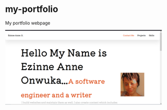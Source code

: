 # my-portfolio
My portfolio webpage

<img src = 'https://github.com/ezinneanne/my-portfolio/blob/master/Screenshot_2.png' alt = 'My Picture'/>

